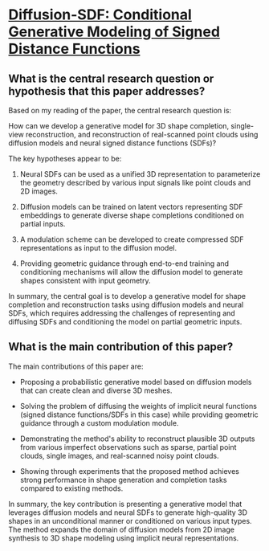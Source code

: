 # [Diffusion-SDF: Conditional Generative Modeling of Signed Distance   Functions](https://arxiv.org/abs/2211.13757)

## What is the central research question or hypothesis that this paper addresses?

 Based on my reading of the paper, the central research question is:

How can we develop a generative model for 3D shape completion, single-view reconstruction, and reconstruction of real-scanned point clouds using diffusion models and neural signed distance functions (SDFs)?

The key hypotheses appear to be:

1) Neural SDFs can be used as a unified 3D representation to parameterize the geometry described by various input signals like point clouds and 2D images. 

2) Diffusion models can be trained on latent vectors representing SDF embeddings to generate diverse shape completions conditioned on partial inputs. 

3) A modulation scheme can be developed to create compressed SDF representations as input to the diffusion model.

4) Providing geometric guidance through end-to-end training and conditioning mechanisms will allow the diffusion model to generate shapes consistent with input geometry.

In summary, the central goal is to develop a generative model for shape completion and reconstruction tasks using diffusion models and neural SDFs, which requires addressing the challenges of representing and diffusing SDFs and conditioning the model on partial geometric inputs.


## What is the main contribution of this paper?

 The main contributions of this paper are:

- Proposing a probabilistic generative model based on diffusion models that can create clean and diverse 3D meshes. 

- Solving the problem of diffusing the weights of implicit neural functions (signed distance functions/SDFs in this case) while providing geometric guidance through a custom modulation module.

- Demonstrating the method's ability to reconstruct plausible 3D outputs from various imperfect observations such as sparse, partial point clouds, single images, and real-scanned noisy point clouds.

- Showing through experiments that the proposed method achieves strong performance in shape generation and completion tasks compared to existing methods.

In summary, the key contribution is presenting a generative model that leverages diffusion models and neural SDFs to generate high-quality 3D shapes in an unconditional manner or conditioned on various input types. The method expands the domain of diffusion models from 2D image synthesis to 3D shape modeling using implicit neural representations.
